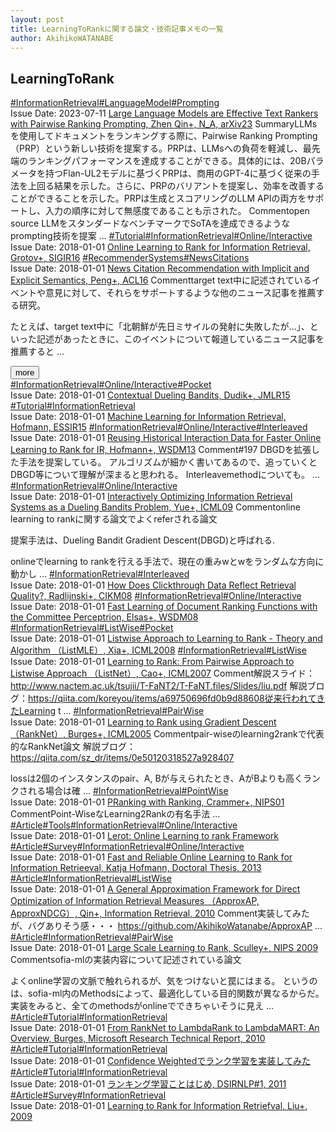 ```yaml
---
layout: post
title: LearningToRankに関する論文・技術記事メモの一覧
author: AkihikoWATANABE
---
```

## LearningToRank
<div class="visible-content">
<a class="button" href="articles/InformationRetrieval.html">#InformationRetrieval</a><a class="button" href="articles/LanguageModel.html">#LanguageModel</a><a class="button" href="articles/Prompting.html">#Prompting</a><br><span class="issue_date">Issue Date: 2023-07-11</span>
<a href="https://github.com/AkihikoWatanabe/paper_notes/issues/799">Large Language Models are Effective Text Rankers with Pairwise Ranking  Prompting, Zhen Qin+, N_A, arXiv23</a>
<span class="snippet"><span>Summary</span>LLMsを使用してドキュメントをランキングする際に、Pairwise Ranking Prompting（PRP）という新しい技術を提案する。PRPは、LLMsへの負荷を軽減し、最先端のランキングパフォーマンスを達成することができる。具体的には、20Bパラメータを持つFlan-UL2モデルに基づくPRPは、商用のGPT-4に基づく従来の手法を上回る結果を示した。さらに、PRPのバリアントを提案し、効率を改善することができることを示した。PRPは生成とスコアリングのLLM APIの両方をサポートし、入力の順序に対して無感度であることも示された。</span>
<span class="snippet"><span>Comment</span>open source LLMをスタンダードなベンチマークでSoTAを達成できるようなprompting技術を提案 ...</span>
<a class="button" href="articles/Tutorial.html">#Tutorial</a><a class="button" href="articles/InformationRetrieval.html">#InformationRetrieval</a><a class="button" href="articles/Online_Interactive.html">#Online/Interactive</a><br><span class="issue_date">Issue Date: 2018-01-01</span>
<a href="https://github.com/AkihikoWatanabe/paper_notes/issues/200">Online Learning to Rank for Information Retrieval, Grotov+, SIGIR16</a>
<a class="button" href="articles/RecommenderSystems.html">#RecommenderSystems</a><a class="button" href="articles/NewsCitations.html">#NewsCitations</a><br><span class="issue_date">Issue Date: 2018-01-01</span>
<a href="https://github.com/AkihikoWatanabe/paper_notes/issues/181">News Citation Recommendation with Implicit and Explicit Semantics, Peng+, ACL16</a>
<span class="snippet"><span>Comment</span>target text中に記述されているイベントや意見に対して、それらをサポートするような他のニュース記事を推薦する研究。たとえば、target text中に「北朝鮮が先日ミサイルの発射に失敗したが...」、といった記述があったときに、このイベントについて報道しているニュース記事を推薦すると ...</span>
</div>
<button onclick="showMore(0)">more</button>

<div class="hidden-content">
<a class="button" href="articles/InformationRetrieval.html">#InformationRetrieval</a><a class="button" href="articles/Online/Interactive.html">#Online/Interactive</a><a class="button" href="articles/Pocket.html">#Pocket</a><br><span class="issue_date">Issue Date: 2018-01-01</span>
<a href="https://github.com/AkihikoWatanabe/paper_notes/issues/199">Contextual Dueling Bandits, Dudik+, JMLR15</a>
<a class="button" href="articles/Tutorial.html">#Tutorial</a><a class="button" href="articles/InformationRetrieval.html">#InformationRetrieval</a><br><span class="issue_date">Issue Date: 2018-01-01</span>
<a href="https://github.com/AkihikoWatanabe/paper_notes/issues/186">Machine Learning for Information Retrieval, Hofmann, ESSIR15</a>
<a class="button" href="articles/InformationRetrieval.html">#InformationRetrieval</a><a class="button" href="articles/Online/Interactive.html">#Online/Interactive</a><a class="button" href="articles/Interleaved.html">#Interleaved</a><br><span class="issue_date">Issue Date: 2018-01-01</span>
<a href="https://github.com/AkihikoWatanabe/paper_notes/issues/198">Reusing Historical Interaction Data for Faster Online Learning to Rank for IR, Hofmann+, WSDM13</a>
<span class="snippet"><span>Comment</span>#197 DBGDを拡張した手法を提案している。アルゴリズムが細かく書いてあるので、追っていくとDBGD等について理解が深まると思われる。Interleavemethodについても。 ...</span>
<a class="button" href="articles/InformationRetrieval.html">#InformationRetrieval</a><a class="button" href="articles/Online/Interactive.html">#Online/Interactive</a><br><span class="issue_date">Issue Date: 2018-01-01</span>
<a href="https://github.com/AkihikoWatanabe/paper_notes/issues/197">Interactively Optimizing Information Retrieval Systems as a Dueling Bandits Problem, Yue+, ICML09</a>
<span class="snippet"><span>Comment</span>online learning to rankに関する論文でよくreferされる論文提案手法は、Dueling Bandit Gradient Descent(DBGD)と呼ばれる.onlineでlearning to rankを行える手法で、現在の重みwとwをランダムな方向に動かし ...</span>
<a class="button" href="articles/InformationRetrieval.html">#InformationRetrieval</a><a class="button" href="articles/Interleaved.html">#Interleaved</a><br><span class="issue_date">Issue Date: 2018-01-01</span>
<a href="https://github.com/AkihikoWatanabe/paper_notes/issues/203">How Does Clickthrough Data Reflect Retrieval Quality?, Radlijnski+, CIKM08</a>
<a class="button" href="articles/InformationRetrieval.html">#InformationRetrieval</a><a class="button" href="articles/Online/Interactive.html">#Online/Interactive</a><br><span class="issue_date">Issue Date: 2018-01-01</span>
<a href="https://github.com/AkihikoWatanabe/paper_notes/issues/202">Fast Learning of Document Ranking Functions with the Committee Perceptrion, Elsas+, WSDM08</a>
<a class="button" href="articles/InformationRetrieval.html">#InformationRetrieval</a><a class="button" href="articles/ListWise.html">#ListWise</a><a class="button" href="articles/Pocket.html">#Pocket</a><br><span class="issue_date">Issue Date: 2018-01-01</span>
<a href="https://github.com/AkihikoWatanabe/paper_notes/issues/194">Listwise Approach to Learning to Rank - Theory and Algorithm （ListMLE）, Xia+, ICML2008</a>
<a class="button" href="articles/InformationRetrieval.html">#InformationRetrieval</a><a class="button" href="articles/ListWise.html">#ListWise</a><br><span class="issue_date">Issue Date: 2018-01-01</span>
<a href="https://github.com/AkihikoWatanabe/paper_notes/issues/193">Learning to Rank: From Pairwise Approach to Listwise Approach （ListNet）, Cao+, ICML2007</a>
<span class="snippet"><span>Comment</span>解説スライド：http://www.nactem.ac.uk/tsujii/T-FaNT2/T-FaNT.files/Slides/liu.pdf解説ブログ：https://qiita.com/koreyou/items/a69750696fd0b9d88608従来行われてきたLearning t ...</span>
<a class="button" href="articles/InformationRetrieval.html">#InformationRetrieval</a><a class="button" href="articles/PairWise.html">#PairWise</a><br><span class="issue_date">Issue Date: 2018-01-01</span>
<a href="https://github.com/AkihikoWatanabe/paper_notes/issues/192">Learning to Rank using Gradient Descent （RankNet）, Burges+, ICML2005</a>
<span class="snippet"><span>Comment</span>pair-wiseのlearning2rankで代表的なRankNet論文解説ブログ：https://qiita.com/sz_dr/items/0e50120318527a928407lossは2個のインスタンスのpair、A, Bが与えられたとき、AがBよりも高くランクされる場合は確 ...</span>
<a class="button" href="articles/InformationRetrieval.html">#InformationRetrieval</a><a class="button" href="articles/PointWise.html">#PointWise</a><br><span class="issue_date">Issue Date: 2018-01-01</span>
<a href="https://github.com/AkihikoWatanabe/paper_notes/issues/190">PRanking with Ranking, Crammer+, NIPS01</a>
<span class="snippet"><span>Comment</span>Point-WiseなLearning2Rankの有名手法 ...</span>
<a class="button" href="articles/Article.html">#Article</a><a class="button" href="articles/Tools.html">#Tools</a><a class="button" href="articles/InformationRetrieval.html">#InformationRetrieval</a><a class="button" href="articles/Online/Interactive.html">#Online/Interactive</a><br><span class="issue_date">Issue Date: 2018-01-01</span>
<a href="https://github.com/AkihikoWatanabe/paper_notes/issues/201">Lerot: Online Learning to rank Framework</a>
<a class="button" href="articles/Article.html">#Article</a><a class="button" href="articles/Survey.html">#Survey</a><a class="button" href="articles/InformationRetrieval.html">#InformationRetrieval</a><a class="button" href="articles/Online/Interactive.html">#Online/Interactive</a><br><span class="issue_date">Issue Date: 2018-01-01</span>
<a href="https://github.com/AkihikoWatanabe/paper_notes/issues/196">Fast and Reliable Online Learning to Rank for Information Retrieeval, Katja Hofmann, Doctoral Thesis, 2013</a>
<a class="button" href="articles/Article.html">#Article</a><a class="button" href="articles/InformationRetrieval.html">#InformationRetrieval</a><a class="button" href="articles/ListWise.html">#ListWise</a><br><span class="issue_date">Issue Date: 2018-01-01</span>
<a href="https://github.com/AkihikoWatanabe/paper_notes/issues/195">A General Approximation Framework for Direct Optimization of Information Retrieval Measures （ApproxAP, ApproxNDCG）, Qin+, Information Retrieval, 2010</a>
<span class="snippet"><span>Comment</span>実装してみたが、バグありそう感・・・https://github.com/AkihikoWatanabe/ApproxAP ...</span>
<a class="button" href="articles/Article.html">#Article</a><a class="button" href="articles/InformationRetrieval.html">#InformationRetrieval</a><a class="button" href="articles/PairWise.html">#PairWise</a><br><span class="issue_date">Issue Date: 2018-01-01</span>
<a href="https://github.com/AkihikoWatanabe/paper_notes/issues/191">Large Scale Learning to Rank, Sculley+, NIPS 2009</a>
<span class="snippet"><span>Comment</span>sofia-mlの実装内容について記述されている論文よくonline学習の文脈で触れられるが、気をつけないと罠にはまる。というのは、sofia-ml内のMethodsによって、最適化している目的関数が異なるからだ。実装をみると、全てのmethodsがonlineでできちゃいそうに見え ...</span>
<a class="button" href="articles/Article.html">#Article</a><a class="button" href="articles/Tutorial.html">#Tutorial</a><a class="button" href="articles/InformationRetrieval.html">#InformationRetrieval</a><br><span class="issue_date">Issue Date: 2018-01-01</span>
<a href="https://github.com/AkihikoWatanabe/paper_notes/issues/189">From RankNet to LambdaRank to LambdaMART: An Overview, Burges, Microsoft Research Technical Report, 2010</a>
<a class="button" href="articles/Article.html">#Article</a><a class="button" href="articles/Tutorial.html">#Tutorial</a><a class="button" href="articles/InformationRetrieval.html">#InformationRetrieval</a><br><span class="issue_date">Issue Date: 2018-01-01</span>
<a href="https://github.com/AkihikoWatanabe/paper_notes/issues/188">Confidence Weightedでランク学習を実装してみた</a>
<a class="button" href="articles/Article.html">#Article</a><a class="button" href="articles/Tutorial.html">#Tutorial</a><a class="button" href="articles/InformationRetrieval.html">#InformationRetrieval</a><br><span class="issue_date">Issue Date: 2018-01-01</span>
<a href="https://github.com/AkihikoWatanabe/paper_notes/issues/187">ランキング学習ことはじめ, DSIRNLP#1, 2011</a>
<a class="button" href="articles/Article.html">#Article</a><a class="button" href="articles/Survey.html">#Survey</a><a class="button" href="articles/InformationRetrieval.html">#InformationRetrieval</a><br><span class="issue_date">Issue Date: 2018-01-01</span>
<a href="https://github.com/AkihikoWatanabe/paper_notes/issues/185">Learning to Rank for Information Retriefval, Liu+, 2009</a>
<button onclick="hideContent(0)" style="display: none;">hide</button>
</div>
